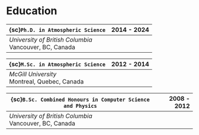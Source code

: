 # Education

| {sc}`Ph.D. in Atmospheric Science` | 2014 - 2024 |
| --- | ---: |
| *University of British Columbia* <br> Vancouver, BC, Canada |

| {sc}`M.Sc. in Atmospheric Science` | 2012 - 2014 |
| --- | ---: |
| *McGill University* <br> Montreal, Quebec, Canada |

| {sc}`B.Sc. Combined Honours in Computer Science and Physics` | 2008 - 2012 |
| --- | ---: |
| *University of British Columbia* <br> Vancouver, BC, Canada |
